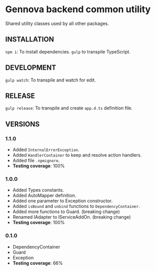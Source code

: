 # Gennova backend common utility

Shared utility classes used by all other packages.

## INSTALLATION

`npm i`: To install dependencies.
`gulp` to transpile TypeScript.

## DEVELOPMENT

`gulp watch`: To transpile and watch for edit.

## RELEASE

`gulp release`: To transpile and create `app.d.ts` definition file.

## VERSIONS

### 1.1.0
- Added `InternalErrorException`.
- Added `HandlerContainer` to keep and resolve action handlers.
- Added file `.npmignore`.
- **Testing coverage**: 100%

### 1.0.0
- Added Types constants.
- Added AutoMapper definition.
- Added one parameter to Exception constructor.
- Added `isBound` and `unbind` functions to `DependencyContainer`.
- Added more functions to Guard. (breaking change)
- Renamed IAdapter to IServiceAddOn. (breaking change)
- **Testing coverage**: 100%

### 0.1.0
- DependencyContainer
- Guard
- Exception
- **Testing coverage**: 66%